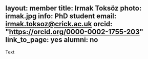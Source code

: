layout: member
title: Irmak Toksöz
photo: irmak.jpg
info: PhD student
email: irmak.toksoz@crick.ac.uk
orcid: "https://orcid.org/0000-0002-1755-203"
link_to_page: yes
alumni: no
---

Text